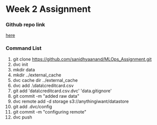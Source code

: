 # Week 2 Assignment
### Github repo link
[here](https://github.com/sanidhyaanand/MLOps_Assignment)
### Command List
1. git clone https://github.com/sanidhyaanand/MLOps_Assignment.git <br>
2. dvc init
3. mkdir data
4. mkdir ../external_cache
5. dvc cache dir ../external_cache
6. dvc add .\data\creditcard.csv
7. git add 'data\creditcard.csv.dvc' 'data\.gitignore'
8. git commit -m "added raw data"
9. dvc remote add -d storage s3://anythingiwant/datastore
10. git add .dvc/config
11. git commit -m "configuring remote"
12. dvc push
